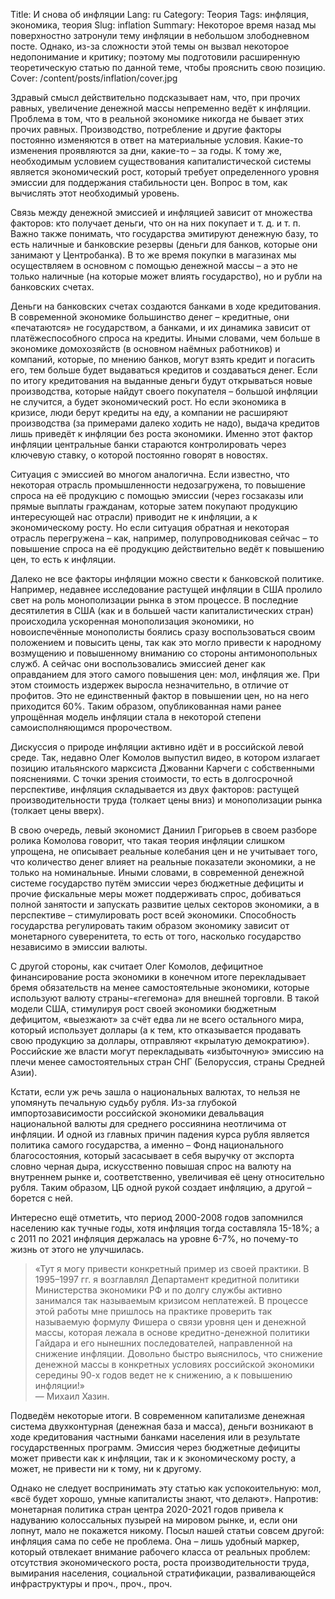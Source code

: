 Title: И снова об инфляции
Lang: ru
Category: Теория
Tags: инфляция, экономика, теория
Slug: inflation
Summary: Некоторое время назад мы поверхностно затронули тему инфляции в небольшом злободневном посте. Однако, из-за сложности этой темы он вызвал некоторое недопонимание и критику; поэтому мы подготовили расширенную теоретическую статью по данной теме, чтобы прояснить свою позицию.
Cover: /content/posts/inflation/cover.jpg

Здравый смысл действительно подсказывает нам, что, при прочих равных, увеличение денежной массы непременно ведёт к инфляции. Проблема в том, что в реальной экономике никогда не бывает этих прочих равных. Производство, потребление и другие факторы постоянно изменяются в ответ на материальные условия. Какие-то изменения проявляются за дни, какие-то – за годы. К тому же, необходимым условием существования капиталистической системы является экономический рост, который требует определенного уровня эмиссии для поддержания стабильности цен. Вопрос в том, как вычислять этот необходимый уровень.

Связь между денежной эмиссией и инфляцией зависит от множества факторов: кто получает деньги, что он на них покупает и т. д. и т. п. Важно также понимать, что государства эмитируют денежную базу, то есть наличные и банковские резервы (деньги для банков, которые они занимают у Центробанка). В то же время покупки в магазинах мы осуществляем в основном с помощью денежной массы – а это не только наличные (на которые может влиять государство), но и рубли на банковских счетах.

Деньги на банковских счетах создаются банками в ходе кредитования. В современной экономике большинство денег – кредитные, они «печатаются» не государством, а банками, и их динамика зависит от платёжеспособного спроса на кредиты. Иными словами, чем больше в экономике домохозяйств (в основном наёмных работников) и компаний, которые, по мнению банков, могут взять кредит и погасить его, тем больше будет выдаваться кредитов и создаваться денег. Если по итогу кредитования на выданные деньги будут открываться новые производства, которые найдут своего покупателя – большой инфляции не случится, а будет экономический рост. Но если экономика в кризисе, люди берут кредиты на еду, а компании не расширяют производства (за примерами далеко ходить не надо), выдача кредитов лишь приведёт к инфляции без роста экономики. Именно этот фактор инфляции центральные банки стараются контролировать через ключевую ставку, о которой постоянно говорят в новостях.

Ситуация с эмиссией во многом аналогична. Если известно, что некоторая отрасль промышленности недозагружена, то повышение спроса на её продукцию с помощью эмиссии (через госзаказы или прямые выплаты гражданам, которые затем покупают продукцию интересующей нас отрасли) приводит не к инфляции, а к экономическому росту. Но если ситуация обратная и некоторая отрасль перегружена – как, например, полупроводниковая сейчас – то повышение спроса на её продукцию действительно ведёт к повышению цен, то есть к инфляции.

Далеко не все факторы инфляции можно свести к банковской политике. Например, недавнее исследование растущей инфляции в США пролило свет на роль монополизации рынка в этом процессе. В последние десятилетия в США (как и в большей части капиталистических стран) происходила ускоренная монополизация экономики, но новоиспечённые монополисты боялись сразу воспользоваться своим положением и повысить цены, так как это могло привести к народному возмущению и повышенному вниманию со стороны антимонопольных служб. А сейчас они воспользовались эмиссией денег как оправданием для этого самого повышения цен: мол, инфляция же. При этом стоимость издержек выросла незначительно, в отличие от профитов. Это не единственный фактор в повышении цен, но на него приходится 60%. Таким образом, опубликованная нами ранее упрощённая модель инфляции стала в некоторой степени самоисполняющимся пророчеством.

Дискуссия о природе инфляции активно идёт и в российской левой среде. Так, недавно Олег Комолов выпустил видео, в котором излагает позицию итальянского марксиста Джованни Карчеги с собственными пояснениями. С точки зрения стоимости, то есть в долгосрочной перспективе, инфляция складывается из двух факторов: растущей производительности труда (толкает цены вниз) и монополизации рынка (толкает цены вверх). 

В свою очередь, левый экономист Даниил Григорьев в своем разборе ролика Комолова говорит, что такая теория инфляции слишком упрощена, не описывает реальные колебания цен и не учитывает того, что количество денег влияет на реальные показатели экономики, а не только на номинальные. Иными словами, в современной денежной системе государство путём эмиссии через бюджетные дефициты и прочие фискальные меры может поддерживать спрос, добиваться полной занятости и запускать развитие целых секторов экономики, а в перспективе – стимулировать рост всей экономики. Способность государства регулировать таким образом экономику зависит от монетарного суверенитета, то есть от того, насколько государство независимо в эмиссии валюты. 

С другой стороны, как считает Олег Комолов, дефицитное финансирование роста экономики в конечном итоге перекладывает бремя обязательств на менее самостоятельные экономики, которые используют валюту страны-«гегемона» для внешней торговли. В такой модели США, стимулируя рост своей экономики бюджетным дефицитом, «выезжают» за счёт едва ли не всего остального мира, который использует доллары (а к тем, кто отказывается продавать свою продукцию за доллары, отправляют «крылатую демократию»). Российские же власти могут перекладывать «избыточную» эмиссию на плечи менее самостоятельных стран СНГ (Белоруссия, страны Средней Азии).

Кстати, если уж речь зашла о национальных валютах, то нельзя не упомянуть печальную судьбу рубля. Из-за глубокой импортозависимости российской экономики девальвация национальной валюты для среднего россиянина неотличима от инфляции. И одной из главных причин падения курса рубля является политика самого государства, а именно – Фонд национального благосостояния, который засасывает в себя выручку от экспорта словно черная дыра, искусственно повышая спрос на валюту на внутреннем рынке и, соответственно, увеличивая её цену относительно рубля. Таким образом, ЦБ одной рукой создает инфляцию, а другой – борется с ней.

Интересно ещё отметить, что период 2000-2008 годов запомнился населению как тучные годы, хотя инфляция тогда составляла 15-18%; а с 2011 по 2021 инфляция держалась на уровне  6-7%, но почему-то жизнь от этого не улучшилась.

> «Тут я могу привести конкретный пример из своей практики. В 1995–1997 гг. я возглавлял Департамент кредитной политики Министерства экономики РФ и по долгу службы активно занимался так называемым кризисом неплатежей. В процессе этой работы мне пришлось на практике проверить так называемую формулу Фишера о связи уровня цен и денежной массы, которая лежала в основе кредитно-денежной политики Гайдара и его нынешних последователей, направленной на снижение инфляции. Довольно быстро выяснилось, что снижение денежной массы в конкретных условиях российской экономики середины 90-х годов ведет не к снижению, а к повышению инфляции!»  
> — Михаил Хазин.

Подведём некоторые итоги. В современном капитализме денежная система двухконтурная (денежная база и масса), деньги возникают в ходе кредитования частными банками населения или в результате государственных программ. Эмиссия через бюджетные дефициты может привести как к инфляции, так и к экономическому росту, а может, не привести ни к тому, ни к другому.

Однако не следует воспринимать эту статью как успокоительную: мол, «всё будет хорошо, умные капиталисты знают, что делают». Напротив: монетарная политика стран центра 2020-2021 годов  привела к надуванию колоссальных пузырей на мировом рынке, и, если они лопнут, мало не покажется никому. Посыл нашей статьи совсем другой: инфляция сама по себе не проблема. Она – лишь удобный маркер, который отвлекает внимание рабочего класса от реальных проблем: отсутствия экономического роста, роста производительности труда, вымирания населения, социальной стратификации, разваливающейся инфраструктуры и проч., проч., проч.